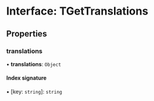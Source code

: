 # Interface: TGetTranslations

## Properties

### translations

• **translations**: `Object`

#### Index signature

▪ [key: `string`]: `string`
